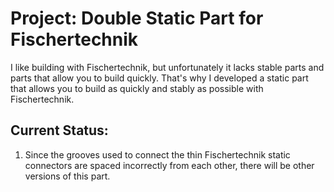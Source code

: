 ﻿# Project: Double Static Part for Fischertechnik
I like building with Fischertechnik, but unfortunately it lacks stable parts and parts that allow you to build quickly.
That's why I developed a static part that allows you to build as quickly and stably as possible with Fischertechnik.


## Current Status:
1. Since the grooves used to connect the thin Fischertechnik static connectors are spaced incorrectly from each other, there will be other versions of this part.
